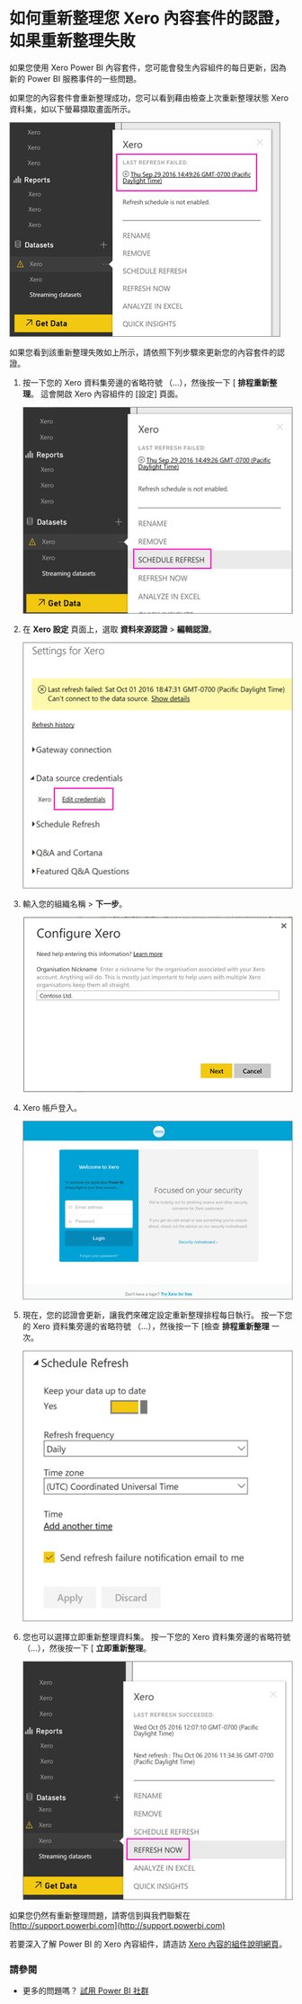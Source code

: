 <properties 
   pageTitle="如何重新整理您 Xero 內容套件的認證"
   description="如果您使用 Xero Power BI 內容套件，您可能發生問題內容組件的每日更新，因為新的 Power BI 服務事件。"
   services="powerbi" 
   documentationCenter="" 
   authors="joeshoukry" 
   manager="erikre" 
   backup="maggiesMSFT"
   editor=""
   tags=""
   qualityFocus="no"
   qualityDate=""/>
 
<tags
   ms.service="powerbi"
   ms.devlang="NA"
   ms.topic="article"
   ms.tgt_pltfrm="NA"
   ms.workload="powerbi"
   ms.date="10/07/2016"
   ms.author="yshoukry"/>

# 如何重新整理您 Xero 內容套件的認證，如果重新整理失敗

如果您使用 Xero Power BI 內容套件，您可能會發生內容組件的每日更新，因為新的 Power BI 服務事件的一些問題。

如果您的內容套件會重新整理成功，您可以看到藉由檢查上次重新整理狀態 Xero 資料集，如以下螢幕擷取畫面所示。

![](media/powerbi-service-refresh-xero-content-pack-credentials/powerbi-xero-refresh-failed.png)

如果您看到該重新整理失敗如上所示，請依照下列步驟來更新您的內容套件的認證。

1. 按一下您的 Xero 資料集旁邊的省略符號 （...），然後按一下 [ **排程重新整理**。 這會開啟 Xero 內容組件的 [設定] 頁面。

    ![](media/powerbi-service-refresh-xero-content-pack-credentials/powerbi-xero-schedule-refresh.png)
 
2. 在 **Xero 設定** 頁面上，選取 **資料來源認證** > **編輯認證**。

    ![](media/powerbi-service-refresh-xero-content-pack-credentials/powerbi-xero-settings-page.png)

3. 輸入您的組織名稱 > **下一步**。

    ![](media/powerbi-service-refresh-xero-content-pack-credentials/powerbi-xero-configure.png)

4. Xero 帳戶登入。

    ![](media/powerbi-service-refresh-xero-content-pack-credentials/powerbi-xero-welcome.png)

4. 現在，您的認證會更新，讓我們來確定設定重新整理排程每日執行。 按一下您的 Xero 資料集旁邊的省略符號 （...），然後按一下 [檢查 **排程重新整理** 一次。

    ![](media/powerbi-service-refresh-xero-content-pack-credentials/powerbi-xero-refresh-schedule.png)

5. 您也可以選擇立即重新整理資料集。 按一下您的 Xero 資料集旁邊的省略符號 （...），然後按一下 [ **立即重新整理**。

    ![](media/powerbi-service-refresh-xero-content-pack-credentials/powerbi-xero-refresh-now.png)

如果您仍然有重新整理問題，請寄信到與我們聯繫在 [http://support.powerbi.com](http://support.powerbi.com) 

若要深入了解 Power BI 的 Xero 內容組件，請造訪 [Xero 內容的組件說明網頁](powerbi-content-pack-xero.md)。


### 請參閱  

-  更多的問題嗎？ [試用 Power BI 社群](http://community.powerbi.com/)
